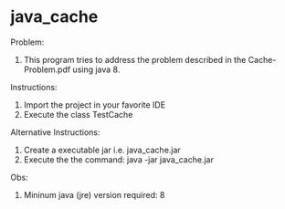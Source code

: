 # java_cache

Problem:

1. This program tries to address the problem described in the Cache-Problem.pdf using java 8.

Instructions:
1. Import the project in your favorite IDE
2. Execute the class TestCache

Alternative Instructions:
1. Create a executable jar i.e. java_cache.jar
2. Execute the the command: java -jar java_cache.jar

Obs: 
1. Mininum java (jre) version required: 8


